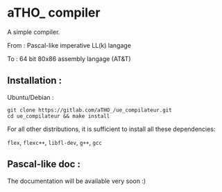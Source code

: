# aTHO_ compiler

A simple compiler. 

From : Pascal-like imperative LL(k) langage

To : 64 bit 80x86 assembly langage (AT&T)

## Installation :

Ubuntu/Debian :

```
git clone https://gitlab.com/aTHO_/ue_compilateur.git
cd ue_compilateur && make install
```

For all other distributions, it is sufficient to install all these dependencies:

`flex`, `flexc++`, `libfl-dev`, `g++`, `gcc`

## Pascal-like doc :

The documentation will be available very soon :)